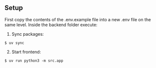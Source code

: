 ## Setup
First copy the contents of the .env.example file into a new .env file on the same level. Inside the backend folder execute:

1. Sync packages:

```
$ uv sync
```

2. Start frontend:

```
$ uv run python3 -m src.app
```
